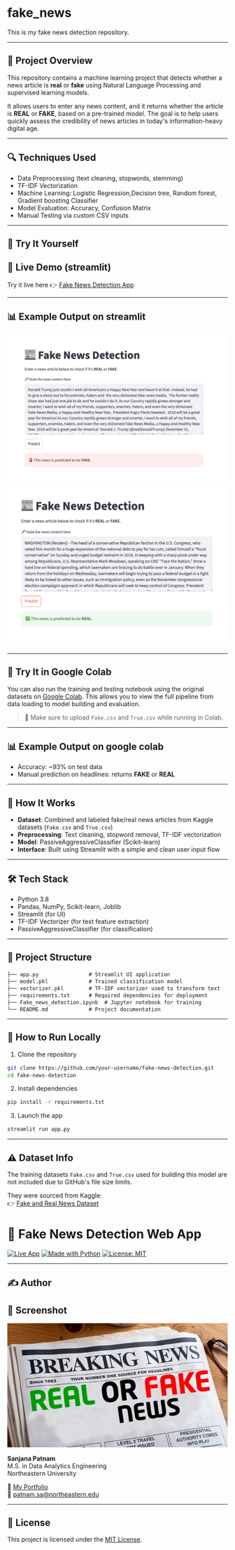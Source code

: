
# fake_news
This is my fake news detection repository.

---

## 📌 Project Overview

This repository contains a machine learning project that detects whether a news article is **real** or **fake** using Natural Language Processing and supervised learning models.

It allows users to enter any news content, and it returns whether the article is **REAL** or **FAKE**, based on a pre-trained model. The goal is to help users quickly assess the credibility of news articles in today's information-heavy digital age.

---

## 🔍 Techniques Used

- Data Preprocessing (text cleaning, stopwords, stemming)
- TF-IDF Vectorization
- Machine Learning: Logistic Regression,Decision tree, Random forest, Gradient boosting Classifier
- Model Evaluation: Accuracy, Confusion Matrix
- Manual Testing via custom CSV inputs

---
## 🧪 Try It Yourself
## 🚀 Live Demo (streamlit)

Try it live here 👉 [Fake News Detection App](https://fake-news-detection-xznd3ky8f33ollehewlge3.streamlit.app/#fake-news-detection)

---

## 📊 Example Output on streamlit
![fake news detection](<fake news screenshot.png>)
![fake news detection](<real news screenshot.png>)

---

## 🧪 Try It in Google Colab

You can also run the training and testing notebook using the original datasets on [Google Colab](https://colab.research.google.com/). This allows you to view the full pipeline from data loading to model building and evaluation.

> 🧾 Make sure to upload `Fake.csv` and `True.csv` while running in Colab.

---

## 📊 Example Output on google colab

- Accuracy: ~93% on test data
- Manual prediction on headlines: returns **FAKE** or **REAL**


---

## 🧠 How It Works

- **Dataset**: Combined and labeled fake/real news articles from Kaggle datasets (`Fake.csv` and `True.csv`)
- **Preprocessing**: Text cleaning, stopword removal, TF-IDF vectorization
- **Model**: PassiveAggressiveClassifier (Scikit-learn)
- **Interface**: Built using Streamlit with a simple and clean user input flow

---

## 🛠️ Tech Stack

- Python 3.8
- Pandas, NumPy, Scikit-learn, Joblib
- Streamlit (for UI)
- TF-IDF Vectorizer (for text feature extraction)
- PassiveAggressiveClassifier (for classification)

---

## 📁 Project Structure

```
├── app.py                # Streamlit UI application
├── model.pkl             # Trained classification model
├── vectorizer.pkl        # TF-IDF vectorizer used to transform text
├── requirements.txt      # Required dependencies for deployment
├── Fake_news_detection.ipynb  # Jupyter notebook for training
└── README.md             # Project documentation
```

---

## 🧪 How to Run Locally

1. Clone the repository

```bash
git clone https://github.com/your-username/fake-news-detection.git
cd fake-news-detection
```

2. Install dependencies

```bash
pip install -r requirements.txt
```

3. Launch the app

```bash
streamlit run app.py
```

---

## ⚠️ Dataset Info

The training datasets `Fake.csv` and `True.csv` used for building this model are not included due to GitHub's file size limits.

They were sourced from Kaggle:  
👉 [Fake and Real News Dataset](https://www.kaggle.com/datasets/clmentbisaillon/fake-and-real-news-dataset)

# 📰 Fake News Detection Web App

[![Live App](https://img.shields.io/badge/Live%20App-Streamlit-blue?logo=streamlit)](https://fake-news-detection-xznd3ky8f33ollehewlge3.streamlit.app/#fake-news-detection)
[![Made with Python](https://img.shields.io/badge/Made%20with-Python%203.8-blue?logo=python)](https://www.python.org/)
[![License: MIT](https://img.shields.io/badge/License-MIT-green.svg)](LICENSE)

---

## ✍️ Author

## 📸 Screenshot
![Fake News Detection](I-Newspaper2.jpg)

**Sanjana Patnam**  
M.S. in Data Analytics Engineering  
Northeastern University  

🔗 [My Portfolio](https://patnamsanjana15.github.io/sanjana-portfolio/)  
📧 patnam.sa@northeastern.edu

---

## 📜 License

This project is licensed under the [MIT License](LICENSE).
